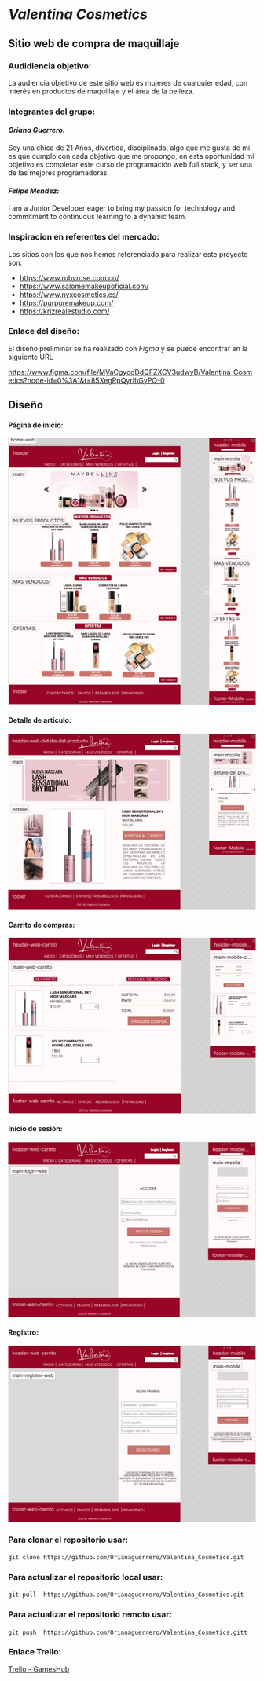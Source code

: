 # ***Valentina Cosmetics***
## Sitio web de compra de maquillaje
### Audidiencia objetivo:
La audiencia objetivo de este sitio web es mujeres de cualquier edad, con interés en productos de maquillaje y el área de la belleza.
### Integrantes del grupo: 
#### ___Oriana Guerrero:___
Soy una chica de 21 Años, divertida, disciplinada, algo que me gusta de mi es que cumplo  con cada objetivo que me propongo, en esta oportunidad mi objetivo es completar este curso de programación web full stack, y ser una de las mejores programadoras.
#### ___Felipe Mendez:___
I am a Junior Developer eager to bring my passion for technology and commitment to continuous learning to a dynamic team.
### Inspiracion en referentes del mercado:

Los sitios con los que nos hemos referenciado para realizar este proyecto son:

- https://www.rubyrose.com.co/
-	https://www.salomemakeupoficial.com/
-	https://www.nyxcosmetics.es/
-	https://purpuremakeup.com/
-	https://krizrealestudio.com/
### Enlace del diseño:

El diseño preliminar se ha realizado con *Figma* y se puede encontrar en la siguiente URL

https://www.figma.com/file/MVaCgycdDdQFZXCV3udwyB/Valentina_Cosmetics?node-id=0%3A1&t=85XegRpQyrIhGyPQ-0

## Diseño 
#### Página de inicio: 
![HomePage](./Wireframe/home.jpg)

#### Detalle de articulo: 
![Article](./Wireframe/product-detail.jpg)

#### Carrito de compras:
 ![Carrito](./Wireframe/cart.jpg)

 #### Inicio de sesión:
 ![Login](./Wireframe/login.jpg)

 #### Registro:
 ![Register](./Wireframe/register.jpg)
 ### Para clonar el repositorio usar:

`git clone https://github.com/Orianaguerrero/Valentina_Cosmetics.git `

### Para actualizar el repositorio local usar:

`git pull  https://github.com/Orianaguerrero/Valentina_Cosmetics.git `

### Para actualizar el repositorio remoto usar:

`git push  https://github.com/Orianaguerrero/Valentina_Cosmetics.gitt `

### Enlace Trello:

[Trello - GamesHub](https://trello.com/b/28xDNyPH/valentina)
